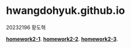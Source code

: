 # hwangdohyuk.github.io

20232196 황도혁

[**homework2-1**](https://hwangdohyuk.github.io/homework2-1.html).
[**homework2-2**](https://hwangdohyuk.github.io/homework2-2.html).
[**homework2-3**](https://hwangdohyuk.github.io/homework2-3.html).
